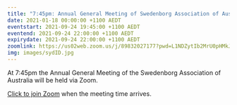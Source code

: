```yaml
---
title: "7:45pm: Annual General Meeting of Swedenborg Association of Australia"
date: 2021-01-18 00:00:00 +1100 AEDT
eventstart: 2021-09-24 19:45:00 +1100 AEDT
eventend: 2021-09-24 22:00:00 +1100 AEDT
expirydate: 2021-09-24 22:00:00 +1100 AEDT
zoomlink: https://us02web.zoom.us/j/89832027177?pwd=L1NDZytIb2MrU0pHMkJ4SVJBdG5EQT09
img: images/sydID.jpg
---
```


At 7:45pm the Annual General Meeting of the Swedenborg Association of Australia will be held via Zoom.

[Click to join Zoom](https://us02web.zoom.us/j/320544045?pwd=QjZtbUxvVk81b2dweUtZZTE3ZE9IZz09) when the meeting time arrives.